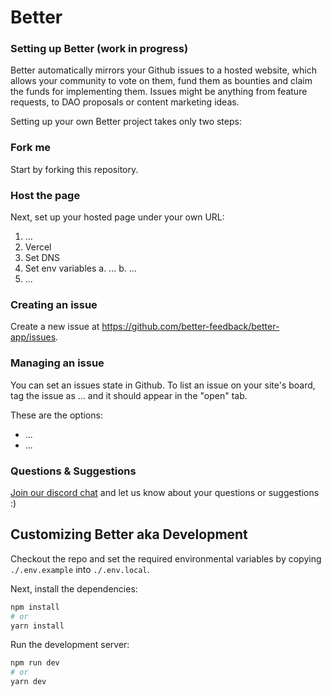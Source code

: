 # Better

### Setting up Better (work in progress)

Better automatically mirrors your Github issues to a hosted website, which allows your community to vote on them, fund them as bounties and claim the funds for implementing them. Issues might be anything from feature requests, to DAO proposals or content marketing ideas.

Setting up your own Better project takes only two steps:

### Fork me

Start by forking this repository.

### Host the page

Next, set up your hosted page under your own URL:

1. ...
2. Vercel
3. Set DNS
4. Set env variables
    a. ...
    b. ...
5. ...

### Creating an issue

Create a new issue at https://github.com/better-feedback/better-app/issues.

### Managing an issue

You can set an issues state in Github. To list an issue on your site's board, tag the issue as ... and it should appear in the "open" tab.

These are the options:

- ...
- ...

### Questions & Suggestions

[Join our discord chat](https://discord.com/invite/wwwwRFa6aj) and let us know about your questions or suggestions :)

## Customizing Better aka Development

Checkout the repo and set the required environmental variables by copying `./.env.example` into `./.env.local`.

Next, install the dependencies:

```bash
npm install
# or
yarn install
```

Run the development server:

```bash
npm run dev
# or
yarn dev
```
